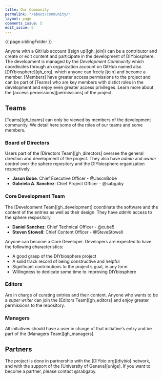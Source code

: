 ```yaml
---
title: Our Community
permalink: "/about/community/"
layout: page
comments_issue: 5
edit_issue: 6
---
```


{{ page.siblingFolder }}


Anyone with a GitHub account ([sign up][gh_join]) can be a contributor and create or edit content and participate in the development of DIYbiosphere. The development is managed by the _Development Community_ which coordinates through an organization account on GitHub named also [DIYbiosphere][gh_org], which anyone can freely [join] and become a member. [Members] have greater access permissions to the project and can be part of [Teams] who are key members with distict roles in the development and enjoy even greater access privileges. Learn more about the [access permissions][permissions] of the project.

## Teams
[Teams][gh_teams] can only be viewed by members of the development community. We detail here some of the roles of our teams and some members.

### Board of Directors
Users part of the [Directors Team][gh_directors] oversee the general direction and development of the project. They also have _admin_ and _owner_ control over the sphere repository and the DIYbiosphere organization respectively.

- **Jason Bobe**: Chief Executive Officer - @JasonBobe
- **Gabriela A. Sanchez**: Chief Project Officer - @sabgaby

### Core Development Team
The [Development Team][gh_development] coordinate the software and the content of the entries as well as their design. They have _admin_ access to the sphere respository

- **Daniel Sanchez**: Chief Technical Officer - @cube5
- **Steven Stowell**: Chief Content Officer - @SteveStowell

Anyone can become a Core Developer. Developers are expected to have the following characteristics:

- A good grasp of the DIYbiosphere project
- A solid track record of being constructive and helpful
- Significant contributions to the project’s goal, in any form
- Willingness to dedicate some time to improving DIYbiosphere

### Editors
Are in charge of curating entries and their content. Anyone who wants to be a _super writer_ can join the [Editors Team][gh_editors] and enjoy greater permissions to the repository.

### Managers
All initiatives should have a user in charge of that initiative's entry and be part of the [Managers Team][gh_managers].

## Partners
The project is done in partnership with the [DIYbio.org][diybio] network, and with the support of the [University of Geneva][unige]. If you want to become a partner, please contact @sabgaby.
